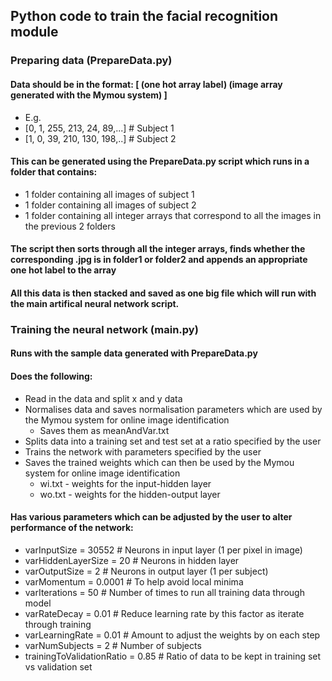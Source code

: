 ## Python code to train the facial recognition module

### Preparing data (PrepareData.py)

#### Data should be in the format: [ (one hot array label) (image array generated with the Mymou system) ]

- E.g. 
- [0, 1, 255, 213, 24, 89,...]  # Subject 1
- [1, 0, 39, 210, 130, 198,..]  # Subject 2

#### This can be generated using the PrepareData.py script which runs in a folder that contains:
- 1 folder containing all images of subject 1
- 1 folder containing all images of subject 2
- 1 folder containing all integer arrays that correspond to all the images in the previous 2 folders

#### The script then sorts through all the integer arrays, finds whether the corresponding .jpg is in folder1 or folder2 and appends an appropriate one hot label to the array

#### All this data is then stacked and saved as one big file which will run with the main artifical neural network script.


### Training the neural network (main.py)

#### Runs with the sample data generated with PrepareData.py

#### Does the following:
- Read in the data and split x and y data
- Normalises data and saves normalisation parameters which are used by the Mymou system for online image identification
    - Saves them as meanAndVar.txt
- Splits data into a training set and test set at a ratio specified by the user
- Trains the network with parameters specified by the user
- Saves the trained weights which can then be used by the Mymou system for online image identification
    - wi.txt - weights for the input-hidden layer
    - wo.txt - weights for the hidden-output layer

#### Has various parameters which can be adjusted by the user to alter performance of the network:
- varInputSize = 30552  # Neurons in input layer (1 per pixel in image)
- varHiddenLayerSize = 20  # Neurons in hidden layer 
- varOutputSize = 2  # Neurons in output layer (1 per subject)
- varMomentum = 0.0001  # To help avoid local minima
- varIterations = 50  # Number of times to run all training data through model
- varRateDecay = 0.01  # Reduce learning rate by this factor as iterate through training
- varLearningRate = 0.01  # Amount to adjust the weights by on each step
- varNumSubjects = 2  # Number of subjects
- trainingToValidationRatio = 0.85  # Ratio of data to be kept in training set vs validation set
